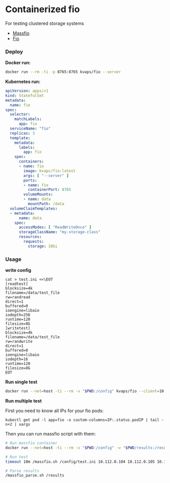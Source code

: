 # Containerized fio

For testing clustered storage systems

* [Massfio](https://github.com/kvaps/massfio/)
* [Fio](https://github.com/kvaps/docker-fio/)

### Deploy

**Docker run:**

```bash
docker run --rm -ti -p 8765:8765 kvaps/fio --server
```

**Kubernetes run:**

```yaml
apiVersion: apps/v1
kind: StatefulSet
metadata:
  name: fio
spec:
  selector:
    matchLabels:
      app: fio
  serviceName: "fio"
  replicas: 3
  template:
    metadata:
      labels:
        app: fio
    spec:
      containers:
      - name: fio
        image: kvaps/fio:latest
        args: [ "--server" ]
        ports:
        - name: fio
          containerPort: 8765
        volumeMounts:
        - name: data
          mountPath: /data
  volumeClaimTemplates:
  - metadata:
      name: data
    spec:
      accessModes: [ "ReadWriteOnce" ]
      storageClassName: "my-storage-class"
      resources:
        requests:
          storage: 10Gi
```

### Usage

**write config**

```
cat > test.ini <<\EOT
[readtest]
blocksize=4k
filename=/data/test_file
rw=randread
direct=1
buffered=0
ioengine=libaio
iodepth=256
runtime=120
filesize=8G
[writetest]
blocksize=4k
filename=/data/test_file
rw=randwrite
direct=1
buffered=0
ioengine=libaio
iodepth=16
runtime=120
filesize=8G
EOT
```

**Run single test**

```bash
docker run --net=host -ti --rm -v "$PWD:/config" kvaps/fio --client=10.112.0.104 /config/test.ini
```

**Run multiple test**

First you need to know all IPs for your fio pods:

```
kubectl get pod -l app=fio -o custom-columns=IP:.status.podIP | tail -n+2 | xargs
```

Then you can run massfio script with them:

```bash
# Run massfio container
docker run --net=host -ti --rm -v "$PWD:/config" -v "$PWD/results:/results" kvaps/massfio

# Run test
timeout 10m /massfio.sh /config/test.ini 10.112.0.104 10.112.0.105 10.112.0.106

# Parse results
/massfio_parse.sh /results
```
